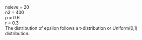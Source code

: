 nsieve = 20  
n2 = 400  
p = 0.6  
r = 0.3  
The distribution of epsilon follows a t-distribution or Uniform(0,1) distribution.  

